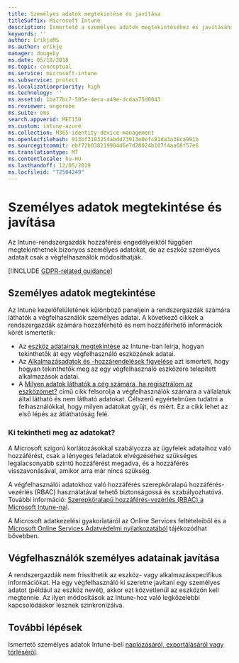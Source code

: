 ```yaml
---
title: Személyes adatok megtekintése és javítása
titleSuffix: Microsoft Intune
description: Ismertető a személyes adatok megtekintéséhez és javításához.
keywords: ''
author: ErikjeMS
ms.author: erikje
manager: dougeby
ms.date: 05/18/2018
ms.topic: conceptual
ms.service: microsoft-intune
ms.subservice: protect
ms.localizationpriority: high
ms.technology: ''
ms.assetid: 1ba77bc7-505e-4eca-a49e-dcdaa75d0043
ms.reviewer: angerobe
ms.suite: ems
search.appverid: MET150
ms.custom: intune-azure
ms.collection: M365-identity-device-management
ms.openlocfilehash: 913bf3103254abdd73913e0efc81da3a38ca991b
ms.sourcegitcommit: ebf72b038219904d6e7d20024b107f4aa68f57e6
ms.translationtype: MT
ms.contentlocale: hu-HU
ms.lasthandoff: 12/05/2019
ms.locfileid: "72504249"
---
```

# <a name="view-and-correct-personal-data"></a>Személyes adatok megtekintése és javítása

Az Intune-rendszergazdák hozzáférési engedélyeiktől függően megtekinthetnek bizonyos személyes adatokat, de az eszköz személyes adatait csak a végfelhasználók módosíthatják.

[!INCLUDE [GDPR-related guidance](../includes/gdpr-dsr-and-stp-note.md)]


## <a name="view-personal-data"></a>Személyes adatok megtekintése

Az Intune kezelőfelületének különböző paneljein a rendszergazdák számára láthatók a végfelhasználók személyes adatai. A következő cikkek a rendszergazdák számára hozzáférhető és nem hozzáférhető információk körét ismertetik:
- Az [eszköz adatainak megtekintése](../remote-actions/device-inventory.md) az Intune-ban leírja, hogyan tekinthetők át egy végfelhasználó eszközének adatai.
- Az [Alkalmazásadatok és -hozzárendelések figyelése](../apps/apps-monitor.md) azt ismerteti, hogy hogyan tekinthetők meg az egy végfelhasználó eszközére telepített alkalmazások adatai.
- A [Milyen adatok láthatók a cég számára, ha regisztrálom az eszközömet?](https://docs.microsoft.com/intune-user-help/what-info-can-your-company-see-when-you-enroll-your-device-in-intune) című cikk felsorolja a végfelhasználók számára a vállalatuk által látható és nem látható adatokat. Célszerű egyértelműen tudatni a felhasználókkal, hogy milyen adatokat gyűjt, és miért. Ez a cikk lehet az első lépés az átláthatóság felé.

### <a name="who-can-view-the-data"></a>Ki tekintheti meg az adatokat?

A Microsoft szigorú korlátozásokkal szabályozza az ügyfelek adataihoz való hozzáférést, csak a lényeges feladatok elvégzéséhez szükséges legalacsonyabb szintű hozzáférést megadva, és a hozzáférés visszavonásával, amikor arra már nincs szükség. 

A végfelhasználói adatokhoz való hozzáférés szerepköralapú hozzáférés-vezérlés (RBAC) használatával tehető biztonságossá és szabályozhatóvá. További információ: [Szerepköralapú hozzáférés-vezérlés (RBAC) a Microsoft Intune-nal](../fundamentals/role-based-access-control.md).

A Microsoft adatkezelési gyakorlatáról az Online Services feltételeiből és a [Microsoft Online Services Adatvédelmi nyilatkozatából](https://go.microsoft.com/fwlink/p/?linkid=131004&clcid=0x409) tájékozódhat bővebben. 

## <a name="correct-end-user-personal-data"></a>Végfelhasználók személyes adatainak javítása

A rendszergazdák nem frissíthetik az eszköz- vagy alkalmazásspecifikus információkat. Ha egy végfelhasználó ki szeretne javítani egy személyes adatot (például az eszköz nevét), akkor ezt közvetlenül az eszközön kell megtennie. Az ilyen módosítások az Intune-hoz való legközelebbi kapcsolódáskor lesznek szinkronizálva.


## <a name="next-steps"></a>További lépések

Ismertető személyes adatok Intune-beli [naplózásáról, exportálásáról vagy törléséről](privacy-data-audit-export-delete.md).
